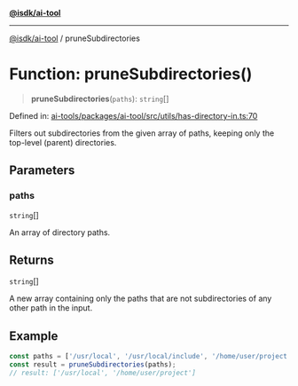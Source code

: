 [**@isdk/ai-tool**](../README.md)

***

[@isdk/ai-tool](../globals.md) / pruneSubdirectories

# Function: pruneSubdirectories()

> **pruneSubdirectories**(`paths`): `string`[]

Defined in: [ai-tools/packages/ai-tool/src/utils/has-directory-in.ts:70](https://github.com/isdk/ai-tool.js/blob/a24331161aecd2d7bbd8dc9f9cd3d984871261cb/src/utils/has-directory-in.ts#L70)

Filters out subdirectories from the given array of paths, keeping only the top-level (parent) directories.

## Parameters

### paths

`string`[]

An array of directory paths.

## Returns

`string`[]

A new array containing only the paths that are not subdirectories of any other path in the input.

## Example

```ts
const paths = ['/usr/local', '/usr/local/include', '/home/user/project'];
const result = pruneSubdirectories(paths);
// result: ['/usr/local', '/home/user/project']
```
